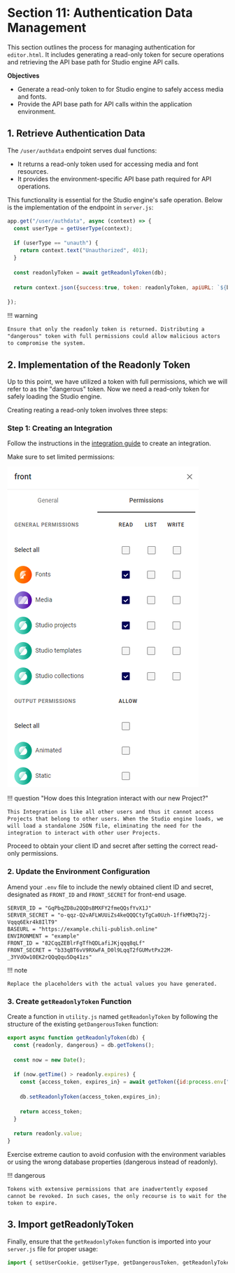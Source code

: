 # Section 11: Authentication Data Management

This section outlines the process for managing authentication for `editor.html`. It includes generating a read-only token for secure operations and retrieving the API base path for Studio engine API calls.

**Objectives**

- Generate a read-only token to for Studio engine to safely access media and fonts.
- Provide the API base path for API calls within the application environment.

## 1. Retrieve Authentication Data

The `/user/authdata` endpoint serves dual functions:

- It returns a read-only token used for accessing media and font resources.
- It provides the environment-specific API base path required for API operations.

This functionality is essential for the Studio engine's safe operation. Below is the implementation of the endpoint in `server.js`:

```javascript
app.get("/user/authdata", async (context) => {
  const userType = getUserType(context);

  if (userType == "unauth") {
    return context.text("Unauthorized", 401);
  }

  const readonlyToken = await getReadonlyToken(db);

  return context.json({success:true, token: readonlyToken, apiURL: `${baseURL}/grafx/api/v1/environment/${environment}/`});

});
```

!!! warning

    Ensure that only the readonly token is returned. Distributing a "dangerous" token with full permissions could allow malicious actors to compromise the system.

## 2. Implementation of the Readonly Token

Up to this point, we have utilized a token with full permissions, which we will refer to as the "dangerous" token. Now we need a read-only token for safely loading the Studio engine.

Creating reating a read-only token involves three steps:

### Step 1: Creating an Integration
Follow the instructions in the [integration guide](https://docs.chiligrafx.com/CHILI-GraFx/guides/integrations/) to create an integration.

Make sure to set limited permissions:

![permissions](permissions.png)

!!! question "How does this Integration interact with our new Project?"

    This Integration is like all other users and thus it cannot access Projects that belong to other users. When the Studio engine loads, we will load a standalone JSON file, eliminating the need for the integration to interact with other user Projects.

Proceed to obtain your client ID and secret after setting the correct read-only permissions.

### 2. Update the Environment Configuration

Amend your `.env` file to include the newly obtained client ID and secret, designated as `FRONT_ID` and `FRONT_SECRET` for front-end usage.
```
SERVER_ID = "GqPbqZD8u2QQDsBMXFY2fmeQQsfYvX1J"
SERVER_SECRET = "o-qqz-Q2vAFLWUUiZs4keQQQCtyTgCa0Uzh-1ffkMM3q72j-Vqqq6Ekr4k8IlT9"
BASEURL = "https://example.chili-publish.online"
ENVIRONMENT = "example"
FRONT_ID = "82CqqZEBlrFgTfhQDLafiJKjqqq8qLf"
FRONT_SECRET = "b33qBT6vV9RXwFA_D0l9LqqT2fGUMvtPx22M-_3YVdOw10EK2rQQqQqu5Dq41zs"
```

!!! note

    Replace the placeholders with the actual values you have generated.

### 3. Create `getReadonlyToken` Function

Create a function in `utility.js` named `getReadonlyToken` by following the structure of the existing `getDangerousToken` function:

```js
export async function getReadonlyToken(db) {
  const {readonly, dangerous} = db.getTokens();

  const now = new Date();

  if (now.getTime() > readonly.expires) {
    const {access_token, expires_in} = await getToken({id:process.env["FRONT_ID"], secret:process.env["FRONT_SECRET"]});

    db.setReadonlyToken(access_token,expires_in);

    return access_token;
  }

  return readonly.value;
}
```

Exercise extreme caution to avoid confusion with the environment variables or using the wrong database properties (dangerous instead of readonly).

!!! dangerous

    Tokens with extensive permissions that are inadvertently exposed cannot be revoked. In such cases, the only recourse is to wait for the token to expire.

## 3. Import getReadonlyToken

Finally, ensure that the `getReadonlyToken` function is imported into your `server.js` file for proper usage:

```js
import { setUserCookie, getUserType, getDangerousToken, getReadonlyToken  } from "./utility.js";
```